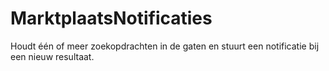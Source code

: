 # MarktplaatsNotificaties
Houdt één of meer zoekopdrachten in de gaten en stuurt een notificatie bij een nieuw resultaat.
